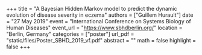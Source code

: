 +++
title = "A Bayesian Hidden Markov model to predict the dynamic evolution of disease severity in eczema"
authors = ["Guillem Hurault"]
date = "27 May 2019"
event = "International Conference on Systems Biology of Human Diseases"
event_url = "https://www.sbhdberlin.org/"
location = "Berlin, Germany"
categories = ["poster"]
url_pdf = "static/files/Poster_SBHD_2019_vf.pdf"
abstract = ""
math = false
highlight = false
+++

